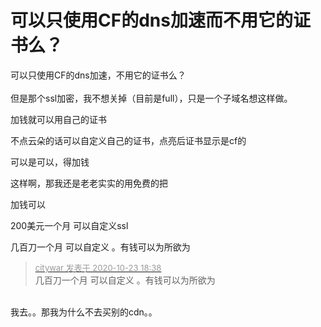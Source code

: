 # 可以只使用CF的dns加速而不用它的证书么？


可以只使用CF的dns加速，不用它的证书么？<br />
<br />
但是那个ssl加密，我不想关掉（目前是full），只是一个子域名想这样做。<img id="aimg_j2iI8" onclick="zoom(this, this.src, 0, 0, 0)" class="zoom" src="https://cdn.jsdelivr.net/gh/hishis/forum-master/public/images/patch.gif" onmouseover="img_onmouseoverfunc(this)" onload="thumbImg(this)" border="0" alt="" />

加钱就可以用自己的证书

不点云朵的话可以自定义自己的证书，点亮后证书显示是cf的

可以是可以，得加钱

这样啊，那我还是老老实实的用免费的把<img id="aimg_fitR5" onclick="zoom(this, this.src, 0, 0, 0)" class="zoom" src="https://cdn.jsdelivr.net/gh/hishis/forum-master/public/images/patch.gif" onmouseover="img_onmouseoverfunc(this)" onload="thumbImg(this)" border="0" alt="" />

加钱可以

200美元一个月 可以自定义ssl

几百刀一个月 可以自定义 。有钱可以为所欲为

<div class="quote"><blockquote><font size="2"><a href="https://www.hostloc.com/forum.php?mod=redirect&amp;goto=findpost&amp;pid=9342477&amp;ptid=757707" target="_blank"><font color="#999999">citywar 发表于 2020-10-23 18:38</font></a></font><br />
几百刀一个月 可以自定义 。有钱可以为所欲为</blockquote></div><br />
我去。。那我为什么不去买别的cdn。。<img id="aimg_jvF2w" onclick="zoom(this, this.src, 0, 0, 0)" class="zoom" src="https://cdn.jsdelivr.net/gh/hishis/forum-master/public/images/patch.gif" onmouseover="img_onmouseoverfunc(this)" onload="thumbImg(this)" border="0" alt="" />
